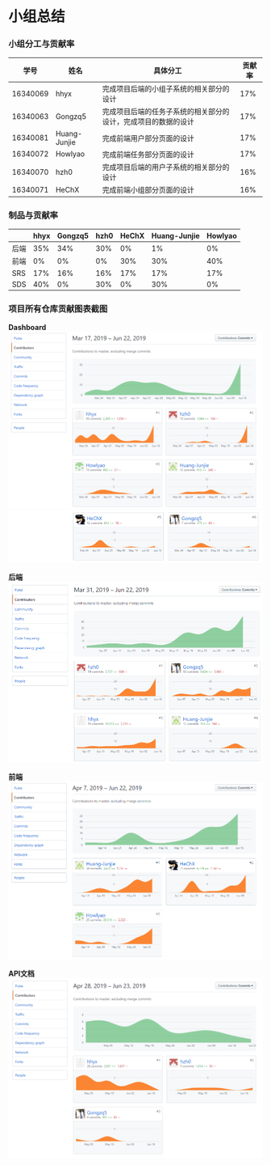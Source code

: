 # 小组总结

### 小组分工与贡献率

| 学号 | 姓名 | 具体分工 |贡献率|
| ---- | ---- | ---- |----|
| 16340069 | hhyx | 完成项目后端的小组子系统的相关部分的设计 |17%|
| 16340063 | Gongzq5 | 完成项目后端的任务子系统的相关部分的设计，完成项目的数据的设计 |17%|
| 16340081 | Huang-Junjie | 完成前端用户部分页面的设计 |17%|
| 16340072 | Howlyao | 完成前端任务部分页面的设计 |17%|
| 16340070 | hzh0 | 完成项目后端的用户子系统的相关部分的设计 |16%|
| 16340071 | HeChX | 完成前端小组部分页面的设计 |16%|

### 制品与贡献率

|            | hhyx | Gongzq5 | hzh0 | HeChX | Huang-Junjie | Howlyao |
| ---------- | ---- | ------- | ---- | ----- | ------------ | ------- |
| 后端       | 35%  | 34%     | 30%  | 0%    | 1%           | 0%      |
| 前端       | 0%   | 0%      | 0%   | 30%   | 30%          | 40%     |
| SRS   | 17%  | 16%     | 16%  | 17%  | 17%         | 17%    |
| SDS  | 40% |  0%    | 30% |   0% |     30%     |    0%     |

### 项目所有仓库贡献图表截图
**Dashboard**
![](./image/Dashboard-1.png)
![](./image/Dashboard-2.png)

**后端**
![](./image/back-end.png)

**前端**
![](./image/front-end.png)

**API文档**
![](./image/API.png)
